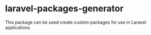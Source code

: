 # laravel-packages-generator
This package can be used create custom packages for use in Laravel applications.
